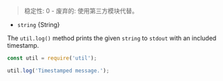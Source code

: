 <!-- YAML
added: v0.3.0
deprecated: v6.0.0
-->

> 稳定性: 0 - 废弃的: 使用第三方模块代替。

* `string` {String}

The `util.log()` method prints the given `string` to `stdout` with an included
timestamp.

```js
const util = require('util');

util.log('Timestamped message.');
```

